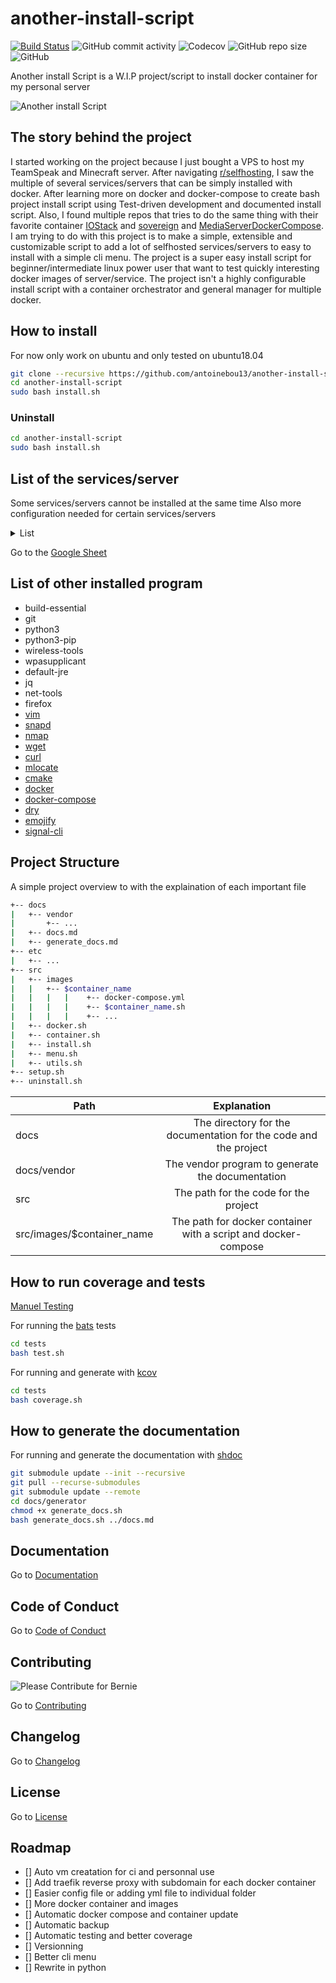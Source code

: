 # another-install-script

[![Build Status](https://travis-ci.com/antoinebou13/another-install-script.svg?token=MUq69udyyqAR24bsXgRq&branch=master)](https://travis-ci.com/antoinebou13/another-install-script)
![GitHub commit activity](https://img.shields.io/github/commit-activity/m/antoinebou13/another-install-script?style=flat)
![Codecov](https://img.shields.io/codecov/c/github/antoinebou13/another-install-script?style=flat&token=FcTtxpEGhF)
![GitHub repo size](https://img.shields.io/github/repo-size/antoinebou13/another-install-script?style=flat)
![GitHub](https://img.shields.io/github/license/antoinebou13/another-install-script?style=flat)

Another install Script is a W.I.P project/script to install docker container for my personal server

![Another install Script](docs/images/another-install-script.png)

## The story behind the project

I started working on the project because I just bought a VPS to host my TeamSpeak and Minecraft server.
After navigating [r/selfhosting](https://www.reddit.com/r/selfhosted), I saw the multiple of several services/servers that can be simply installed with docker. After learning more on docker and docker-compose to create bash project install script using Test-driven development and documented install script. Also, I found multiple repos that tries to do the same thing with their favorite container [IOStack](https://github.com/gcgarner/IOTstack) and [sovereign](https://github.com/sovereign/sovereign) and [MediaServerDockerCompose](https://github.com/vaeyo/MediaServer-DockerComposeFiles). I am trying to do with this project is to make a simple, extensible and customizable script to add a lot of selfhosted services/servers to easy to install with a simple cli menu. The project is a super easy install script for beginner/intermediate linux power user that want to test quickly interesting docker images of server/service. The project isn't a highly configurable install script with a container orchestrator and general manager for multiple docker.

## How to install

For now only work on ubuntu and only tested on ubuntu18.04

```bash
git clone --recursive https://github.com/antoinebou13/another-install-script.git
cd another-install-script
sudo bash install.sh
```

### Uninstall

```bash
cd another-install-script
sudo bash install.sh
```

## List of the services/server

Some services/servers cannot be installed at the same time
Also more configuration needed for certain services/servers

<details>
<summary>List</summary>
<br>
<table>
  <tr>
    <th>Name</th>
    <th>Description</th>
    <th>Ports</th>
    <th>Web server</th>
    <th>Implemented</th>
  </tr>
  <tr>
    <td>[airsonic](https://github.com/linuxserver/docker-airsonic)</td>
    <td>Music and Podcast server</td>
    <td>[4040, 1900]</td>
    <td>:4040</td>
    <td>✔️</td>
  </tr>
  <tr>
    <td>[bitwarden](https://github.com/bitwarden)</td>
    <td>Open source password management</td>
    <td>[8000]</td>
    <td>:8000</td>
    <td>❌</td>
  </tr>
  <tr>
    <td>[bookstack](https://www.bookstackapp.com/)</td>
    <td>Simple, self-hosted, easy-to-use platform for organising and storing information</td>
    <td>[6875]</td>
    <td>:6875</td>
    <td>✔️</td>
  </tr>
  <tr>
    <td>[calibre](https://github.com/kovidgoyal/calibre)</td>
    <td>Powerful and easy to use e-book manager</td>
    <td>[8001,8002]</td>
    <td>:8001, :8002</td>
    <td>✔️</td>
  </tr>
  <tr>
    <td>[cloud-torrent](https://github.com/jpillora/cloud-torrent)</td>
    <td>A self-hosted remote torrent client</td>
    <td>[6889]</td>
    <td>:6889</td>
    <td>✔️</td>
  </tr>
  <tr>
    <td>[code-server](https://github.com/cdr/code-server)</td>
    <td>Run VS Code on a remote server</td>
    <td>[8003]</td>
    <td>:8003</td>
    <td>❌</td>
  </tr>
  <tr>
    <td>[couchpotato](https://github.com/CouchPotato/CouchPotatoServer)</td>
    <td>Automatic Movie Downloading via NZBs &amp; Torrents</td>
    <td>[5050]</td>
    <td>:5050</td>
    <td>❌</td>
  </tr>
  <tr>
    <td>[cyberchef](https://github.com/gchq/CyberChef)</td>
    <td>The Cyber Swiss Army Knife - a web app for encryption, encoding, compression and data analysis</td>
    <td>[8004]</td>
    <td>:8004</td>
    <td>❌</td>
  </tr>
  <tr>
    <td>[deluge](https://github.com/deluge-torrent/deluge)</td>
    <td>BitTorrent Client</td>
    <td>❌</td>
    <td></td>
    <td>❌</td>
  </tr>
  <tr>
    <td>[drawio](https://hub.docker.com/r/fjudith/draw.io)</td>
    <td>Free online diagram software</td>
    <td>[8005]</td>
    <td>:8005</td>
    <td>✔️</td>
  </tr>
  <tr>
    <td>[duplicati](https://hub.docker.com/r/linuxserver/duplicati/)</td>
    <td>Backup software to store encrypted backups</td>
    <td>[8200]</td>
    <td>:8200</td>
    <td>❌</td>
  </tr>
  <tr>
    <td>[firefly-iii](https://www.firefly-iii.org/)</td>
    <td>A free and open source personal finance manager</td>
    <td>[8006]</td>
    <td>:8006</td>
    <td>❌</td>
  </tr>
  <tr>
    <td>[freshrss](https://hub.docker.com/r/linuxserver/freshrss)</td>
    <td>A free, self-hostable aggregator RSS</td>
    <td>[8007]</td>
    <td>:8007</td>
    <td>✔️</td>
  </tr>
  <tr>
    <td>[gitea](https://gitea.io/en-us/)</td>
    <td>A painless self-hosted Git service</td>
    <td>[8008, 222]</td>
    <td>:8008</td>
    <td>✔️</td>
  </tr>
  <tr>
    <td>[gitlab](https://hub.docker.com/r/gitlab/gitlab-ce/)</td>
    <td>Gitlab service self-hosted</td>
    <td>[8009, 22222]</td>
    <td>:8009</td>
    <td>✔️</td>
  </tr>
  <tr>
    <td>[glances](https://nicolargo.github.io/glances/)</td>
    <td>Cross-platform system monitoring tool written in Python.</td>
    <td>❌</td>
    <td></td>
    <td>❌</td>
  </tr>
  <tr>
    <td>[grafana](https://grafana.com/)</td>
    <td>The open source analytics and monitoring solution</td>
    <td>[8011]</td>
    <td>:8011</td>
    <td>❌</td>
  </tr>
  <tr>
    <td>[graylog](https://docs.graylog.org/en/3.1/pages/installation/docker.html)</td>
    <td>Free and open source log management</td>
    <td>[9000,1514, 12201]</td>
    <td>:9000</td>
    <td>❌</td>
  </tr>
  <tr>
    <td>[guacamole](https://github.com/oznu/docker-guacamole)</td>
    <td>Apache guacamole is clientless remote desktop gateway</td>
    <td>[8012]</td>
    <td>:8012</td>
    <td>✔️</td>
  </tr>
  <tr>
    <td>[headphones](https://hub.docker.com/r/linuxserver/headphones/)</td>
    <td>Automated music downloader for NZB and Torrent, written in Python</td>
    <td>[8181]</td>
    <td>:8181</td>
    <td>❌</td>
  </tr>
  <tr>
    <td>[heimdall](https://hub.docker.com/r/linuxserver/heimdall/)</td>
    <td>An Application dashboard and launcher</td>
    <td>[8080]</td>
    <td>:8080</td>
    <td>✔️</td>
  </tr>
  <tr>
    <td>[huginn](https://github.com/huginn/huginn)</td>
    <td>Create agents that monitor and act on your behalf</td>
    <td>[8013]</td>
    <td>:8013</td>
    <td>✔️</td>
  </tr>
  <tr>
    <td>[invidious](https://github.com/omarroth/invidious)</td>
    <td>alternative front-end to YouTube</td>
    <td>[8014]</td>
    <td>:8014</td>
    <td>❌</td>
  </tr>
  <tr>
    <td>[jackett](https://github.com/Jackett/Jackett)</td>
    <td>API Support for your favorite torrent trackers</td>
    <td>[9117]</td>
    <td>❌</td>
    <td>❌</td>
  </tr>
  <tr>
    <td>[jellyfin](https://jellyfin.org/)</td>
    <td>Free Software Media System also alternative for plex</td>
    <td>[8096, 8920]</td>
    <td>:8096</td>
    <td>❌</td>
  </tr>
  <tr>
    <td>[jenkins](https://jenkins.io/)</td>
    <td>Open source automation server CI/CD</td>
    <td>[8015, 50000]</td>
    <td>:8015</td>
    <td>❌</td>
  </tr>
  <tr>
    <td>[jupyterhub](https://github.com/jupyterhub/jupyterhub)</td>
    <td>Multi-user server for Jupyter notebooks</td>
    <td>[8028]</td>
    <td>:8028</td>
    <td>❌</td>
  </tr>
  <tr>
    <td>[jupyterlab](https://jupyterlab.readthedocs.io/en/stable/)</td>
    <td>Single-user server for Jupyter notebooks</td>
    <td>[8888]</td>
    <td>:8888</td>
    <td>❌</td>
  </tr>
  <tr>
    <td>[keycloak](https://www.keycloak.org/)</td>
    <td>Open source identity and access management</td>
    <td>[8050]</td>
    <td>:8050</td>
    <td>❌</td>
  </tr>
  <tr>
    <td>[komga](https://github.com/gotson/komga)</td>
    <td>Media server for comics/mangas/BDs with API and OPDS support</td>
    <td>[8031]</td>
    <td>:8031</td>
    <td>❌</td>
  </tr>
  <tr>
    <td>[liberapay](https://en.liberapay.com/)</td>
    <td>Recurrent donations platform like Patreon</td>
    <td>[8339]</td>
    <td>:8339</td>
    <td>❌</td>
  </tr>
  <tr>
    <td>[libresignage](https://github.com/eerotal/LibreSignage)</td>
    <td>An open source digital signage solution</td>
    <td>[8030]</td>
    <td>:8030</td>
    <td>❌</td>
  </tr>
  <tr>
    <td>[lodestone](https://github.com/AnalogJ/lodestone)</td>
    <td>Personal Document Archiving (DMS, EDMS for Personal/Home Office use)</td>
    <td>[8034]</td>
    <td>:8034</td>
    <td>❌</td>
  </tr>
  <tr>
    <td>[lychee](https://github.com/electerious/Lychee)</td>
    <td>A great looking and easy-to-use photo-management-system you can run on your server, to manage and share photos</td>
    <td>[8035]</td>
    <td>:8035</td>
    <td>✔️</td>
  </tr>
  <tr>
    <td>[mailcow](https://mailcow.email/)</td>
    <td>Mailserver docker</td>
    <td>[8036]</td>
    <td>❌</td>
    <td>❌</td>
  </tr>
  <tr>
    <td>[mango](https://github.com/hkalexling/Mango)</td>
    <td>Manga server and web reader</td>
    <td>[8036]</td>
    <td>:8036</td>
    <td></td>
  </tr>
  <tr>
    <td>[mcmyadmin](https://www.mcmyadmin.com/)</td>
    <td>Minecraft admin system</td>
    <td>[8037, 25565]</td>
    <td>:8037</td>
    <td>❌</td>
  </tr>
  <tr>
    <td>[medusa](https://github.com/pymedusa/Medusa)</td>
    <td>Automatic Video Library Manager for TV Shows</td>
    <td>[8038]</td>
    <td>:8038</td>
    <td>❌</td>
  </tr>
  <tr>
    <td>[minecraft](https://hub.docker.com/r/itzg/minecraft-server)</td>
    <td>Minecraft Server</td>
    <td>[25565]</td>
    <td>❌</td>
    <td>❌</td>
  </tr>
  <tr>
    <td>[monica](https://github.com/monicahq/monica)</td>
    <td>Personal CRM. Remember everything about your friends and family</td>
    <td>[8039]</td>
    <td>:8039</td>
    <td>❌</td>
  </tr>
  <tr>
    <td>[mylar](https://hub.docker.com/r/linuxserver/mylar)</td>
    <td>Automated Comic Book downloader</td>
    <td>[8090]</td>
    <td>:8090</td>
    <td>❌</td>
  </tr>
  <tr>
    <td>[neko](https://github.com/nurdism/neko)</td>
    <td>A self hosted virtual browser (rabb.it clone) that runs in docker.</td>
    <td>[8032]</td>
    <td>:8032</td>
    <td>✔️</td>
  </tr>
  <tr>
    <td>[netdata](https://github.com/netdata/netdata)</td>
    <td>Real-time performance monitoring, done right!</td>
    <td>[19999]</td>
    <td>:19999</td>
    <td>❌</td>
  </tr>
  <tr>
    <td>[nextcloud](https://github.com/nextcloud)</td>
    <td>On-premises file share and collaboration platform</td>
    <td>[9321]</td>
    <td>:9321</td>
    <td>❌</td>
  </tr>
  <tr>
    <td>[olaris](https://gitlab.com/olaris/olaris-server)</td>
    <td>Media Manager and transcoding server</td>
    <td>[8043]</td>
    <td>:8043</td>
    <td>❌</td>
  </tr>
  <tr>
    <td>[open-streaming-platform](https://gitlab.com/Deamos/flask-nginx-rtmp-manager)</td>
    <td>A Self-Hosted Video Streaming and Recording Server Using Python, Flask, Nginx-RTMP</td>
    <td>[1935, 8585, 8553]</td>
    <td>:8585, :8553</td>
    <td>❌</td>
  </tr>
  <tr>
    <td>[openldap](https://github.com/osixia/docker-openldap)</td>
    <td>Open Source implementation of the Lightweight Directory Access Protocol.</td>
    <td>[389,636]</td>
    <td>❌</td>
    <td>❌</td>
  </tr>
  <tr>
    <td>[openvpn](https://github.com/kylemanna/docker-openvpn)</td>
    <td>Open Source VPN</td>
    <td>[1194]</td>
    <td>❌</td>
    <td>❌</td>
  </tr>
  <tr>
    <td>[paperless](https://github.com/the-paperless-project/paperless)</td>
    <td>Scan, index, and archive all of your paper documents</td>
    <td>[8047]</td>
    <td>:8047</td>
    <td>❌</td>
  </tr>
  <tr>
    <td>[piwigo](https://hub.docker.com/r/linuxserver/piwigo/)</td>
    <td>Photo gallery software</td>
    <td>[8049]</td>
    <td>:8049</td>
    <td>❌</td>
  </tr>
  <tr>
    <td>[plex](https://www.plex.tv/fr/)</td>
    <td>Organize, beautify, stream, and share your personal collection of movies, TV, music, and photos</td>
    <td>[8050]</td>
    <td>:8050</td>
    <td>❌</td>
  </tr>
  <tr>
    <td>[portainer](https://www.portainer.io/)</td>
    <td>Build and manage your Docker environments with ease today</td>
    <td>[9001]</td>
    <td>:9001</td>
    <td>❌</td>
  </tr>
  <tr>
    <td>[privatebin](https://privatebin.info/)</td>
    <td>A minimalist, open source online pastebin where the server has zero knowledge of pasted data</td>
    <td>[8052]</td>
    <td>:8052</td>
    <td>❌</td>
  </tr>
  <tr>
    <td>[pyload](https://pyload.net/)</td>
    <td>Open Source download manager and designed to be extremely lightweight, easily extensible and fully manageable via web</td>
    <td>[8053,7227]</td>
    <td>:8053</td>
    <td>❌</td>
  </tr>
  <tr>
    <td>[qbittorent-vpn](https://hub.docker.com/r/markusmcnugen/qbittorrentvpn/)</td>
    <td>Open Source software alternative to µTorrent with VPN</td>
    <td>[8054,6969]</td>
    <td>:8054</td>
    <td>❌</td>
  </tr>
  <tr>
    <td>[recipes](https://github.com/vabene1111/recipes)</td>
    <td>Django application for managing recipes</td>
    <td>[8055]</td>
    <td>:8055</td>
    <td>❌</td>
  </tr>
  <tr>
    <td>[rocketchat](https://rocket.chat/docs/installation/docker-containers/)</td>
    <td>Open Source Team Communication, replace email, HipChat &amp; Slack</td>
    <td>[8056, 3001]</td>
    <td>:8056</td>
    <td>❌</td>
  </tr>
  <tr>
    <td>[shiori](https://github.com/go-shiori/shiori)</td>
    <td>Simple bookmark manager built with Go</td>
    <td>[8058]</td>
    <td>:8058</td>
    <td>❌</td>
  </tr>
  <tr>
    <td>[sonarr](https://github.com/smicallef/spiderfoot)</td>
    <td>Smart PVR for newsgroup and bittorrent users.</td>
    <td>[8059]</td>
    <td>:8059</td>
    <td>❌</td>
  </tr>
  <tr>
    <td>[spiderfoot](https://github.com/smicallef/spiderfoot)</td>
    <td>Intelligence (OSINT) automation tool</td>
    <td>[8060]</td>
    <td>:8060</td>
    <td>❌</td>
  </tr>
  <tr>
    <td>[statping](https://github.com/hunterlong/statping)</td>
    <td>Status Page for monitoring your websites and applications with beautiful graphs, analytics, and plugins</td>
    <td>[8061]</td>
    <td>:8061</td>
    <td>❌</td>
  </tr>
  <tr>
    <td>[syncthing](https://github.com/syncthing/syncthing)</td>
    <td>Open Source Continuous File Synchronization</td>
    <td>[8384, 22000]</td>
    <td>:8384</td>
    <td>❌</td>
  </tr>
  <tr>
    <td>[tautulli](https://github.com/HaveAGitGat/Tdarr)</td>
    <td>Monitor your Plex Media Server</td>
    <td>[8063]</td>
    <td>:8063</td>
    <td>❌</td>
  </tr>
  <tr>
    <td>[tdarr](https://github.com/HaveAGitGat/Tdarr)</td>
    <td>Tdarr Beta -Audio/Video library analytics + transcode automation using FFmpeg/HandBrake + video health checking</td>
    <td>[8064]</td>
    <td>:8064</td>
    <td>❌</td>
  </tr>
  <tr>
    <td>[teamspeak](https://github.com/solidnerd/docker-teamspeak)</td>
    <td>Voice Chat Application</td>
    <td>[9987, 10011, 30033]</td>
    <td>❌</td>
    <td>✔️</td>
  </tr>
  <tr>
    <td>[ubuntuxrdp](https://github.com/danielguerra69/ubuntu-xrdp)</td>
    <td>An Ubuntu Desktop with xrdp server can be use with Apache Guacamole</td>
    <td>[3389,2232]</td>
    <td>❌</td>
    <td>✔️</td>
  </tr>
  <tr>
    <td>[wallabag](https://github.com/wallabag/wallabag)</td>
    <td>Save and classify articles, Read them later, Freely</td>
    <td>[8899]</td>
    <td>:8899</td>
    <td>✔️</td>
  </tr>
  <tr>
    <td>[wireguard](https://github.com/WireGuard)</td>
    <td>VPN Server</td>
    <td>[5555]</td>
    <td>❌</td>
    <td>❌</td>
  </tr>
  <tr>
    <td>[ansible](https://www.ansible.com/integrations/containers/docker)</td>
    <td>IT Systems automation</td>
    <td>❌</td>
    <td>❌</td>
    <td>✔️</td>
  </tr>
  <tr>
    <td>[cockpit](https://cockpit-project.org/)</td>
    <td>Open web-based interface for your servers</td>
    <td>[9090]</td>
    <td>:9090</td>
    <td>✔️</td>
  </tr>
  <tr>
    <td>[cockpit](https://cockpit-project.org/)</td>
    <td>Open web-based interface for your servers</td>
    <td>[9090]</td>
    <td>:9090</td>
    <td>✔️</td>
  </tr>
</table>
</details>

Go to the [Google Sheet](https://drive.google.com/file/d/1s2Il9qeJdZj-NYnzfveIW-HfnRhwkce-/view?usp=sharing)

## List of other installed program

- build-essential
- git
- python3
- python3-pip
- wireless-tools
- wpasupplicant
- default-jre
- jq
- net-tools
- firefox
- [vim](https://www.vim.org/)
- [snapd](https://snapcraft.io/)
- [nmap](https://nmap.org/)
- [wget](https://www.gnu.org/software/wget/)
- [curl](https://github.com/curl/curl)
- [mlocate](https://wiki.archlinux.org/index.php/Mlocate)
- [cmake](https://cmake.org/)
- [docker](https://www.docker.com/)
- [docker-compose](https://docs.docker.com/compose/)
- [dry](https://github.com/moncho/dry)
- [emojify](https://github.com/mrowa44/emojify)
- [signal-cli](https://github.com/AsamK/signal-cli)

## Project Structure

A simple project overview to with the explaination of each important file

```bash
+-- docs
|   +-- vendor
|       +-- ...
|   +-- docs.md
|   +-- generate_docs.md
+-- etc
|   +-- ...
+-- src
|   +-- images
|   |   +-- $container_name
|   |   |   |    +-- docker-compose.yml
|   |   |   |    +-- $container_name.sh
|   |   |   |    +-- ...
|   +-- docker.sh
|   +-- container.sh
|   +-- install.sh
|   +-- menu.sh
|   +-- utils.sh
+-- setup.sh
+-- uninstall.sh
```

| Path                        |                           Explanation                            |
| --------------------------- | :--------------------------------------------------------------: |
| docs                        | The directory for the documentation for the code and the project |
| docs/vendor                 |         The vendor program to generate the documentation         |
| src                         |              The path for the code for the project               |
| src/images/\$container_name |  The path for docker container with a script and docker-compose  |

## How to run coverage and tests

[Manuel Testing](docs/TESTING.md)

For running the [bats](https://github.com/bats-core/bats-core) tests

```bash
cd tests
bash test.sh
```

For running and generate with [kcov](https://github.com/SimonKagstrom/kcov)

```bash
cd tests
bash coverage.sh
```

## How to generate the documentation

For running and generate the documentation with [shdoc](https://github.com/reconquest/shdoc)

```bash
git submodule update --init --recursive
git pull --recurse-submodules
git submodule update --remote
cd docs/generator
chmod +x generate_docs.sh
bash generate_docs.sh ../docs.md
```

## Documentation

Go to [Documentation](docs/docs.md)

## Code of Conduct

Go to [Code of Conduct](.github/CODE_OF_CONDUCT.md)

## Contributing

![Please Contribute for Bernie](docs/images/contribution.png)

Go to [Contributing](.github/CONTRIBUTING.md)

## Changelog

Go to [Changelog](docs/CHANGELOG.md)

## License

Go to [License](.github/LICENSE)

## Roadmap

- [] Auto vm creatation for ci and personnal use
- [] Add traefik reverse proxy with subdomain for each docker container
- [] Easier config file or adding yml file to individual folder
- [] More docker container and images
- [] Automatic docker compose and container update
- [] Automatic backup
- [] Automatic testing and better coverage
- [] Versionning
- [] Better cli menu
- [] Rewrite in python
